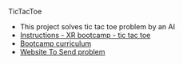 TicTacToe
- This project solves tic tac toe problem by an AI
- [Instructions - XR bootcamp - tic tac toe](https://xrbootcamp.notion.site/XR-Foundations-Bootcamp-Eligibility-Test-8483cb9e6e3a4cd29dd6c6197ef2e5ef)
- [Bootcamp curriculum](https://docsend.com/view/5nhpcnp)
- [Website To Send problem](https://xrbootcamp.typeform.com/cyberxrstage2?typeform-source=xrbootcamp.typeform.com)
